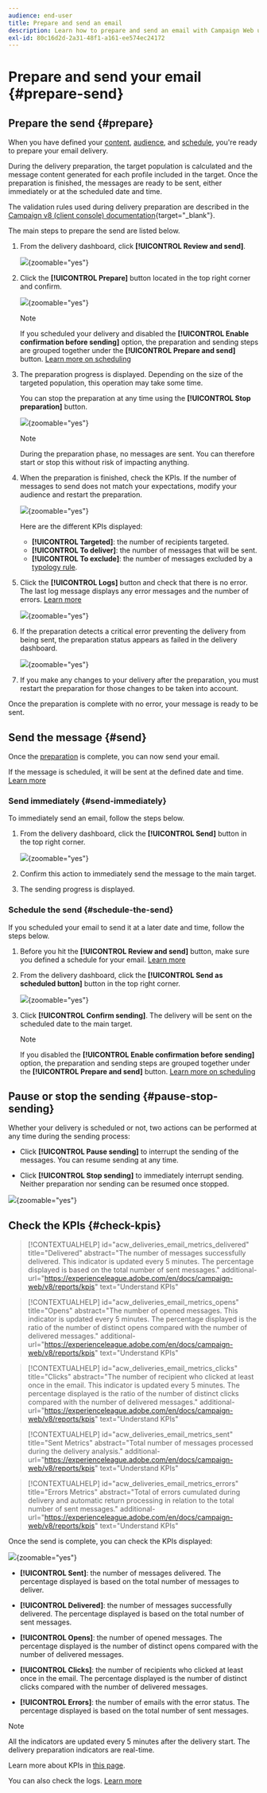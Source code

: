 ```yaml
---
audience: end-user
title: Prepare and send an email
description: Learn how to prepare and send an email with Campaign Web user interface
exl-id: 80c16d2d-2a31-48f1-a161-ee574ec24172
---
```


# Prepare and send your email {#prepare-send}

## Prepare the send {#prepare}

When you have defined your [content](../email/edit-content.md), [audience](../audience/add-audience.md), and [schedule](../msg/gs-messages.md#schedule-the-delivery-sending-gs-schedule), you're ready to prepare your email delivery.

During the delivery preparation, the target population is calculated and the message content generated for each profile included in the target. Once the preparation is finished, the messages are ready to be sent, either immediately or at the scheduled date and time. 

The validation rules used during delivery preparation are described in the [Campaign v8 (client console) documentation](https://experienceleague.adobe.com/docs/campaign/campaign-v8/send/emails/send.html){target="_blank"}.

The main steps to prepare the send are listed below.

1. From the delivery dashboard, click **[!UICONTROL Review and send]**.

    ![](assets/email-review-and-send.png){zoomable="yes"}


1. Click the **[!UICONTROL Prepare]** button located in the top right corner and confirm.

    ![](assets/email-prepare.png){zoomable="yes"}

    >[!NOTE]
    >
    >If you scheduled your delivery and disabled the **[!UICONTROL Enable confirmation before sending]** option, the preparation and sending steps are grouped together under the **[!UICONTROL Prepare and send]** button. [Learn more on scheduling](../msg/gs-deliveries.md#gs-schedule)

1. The preparation progress is displayed. Depending on the size of the targeted population, this operation may take some time.

    You can stop the preparation at any time using the **[!UICONTROL Stop preparation]** button.

    ![](assets/email-stop-preparation.png){zoomable="yes"}

    >[!NOTE]
    >During the preparation phase, no messages are sent. You can therefore start or stop this without risk of impacting anything.

1. When the preparation is finished, check the KPIs. If the number of messages to send does not match your expectations, modify your audience and restart the preparation.

    ![](assets/email-preparation-complete.png){zoomable="yes"}
    
    Here are the different KPIs displayed:

    * **[!UICONTROL Targeted]**: the number of recipients targeted.
    * **[!UICONTROL To deliver]**: the number of messages that will be sent.
    * **[!UICONTROL To exclude]**: the number of messages excluded by a [typology rule](../advanced-settings/delivery-settings.md#typology).

1. Click the **[!UICONTROL Logs]** button and check that there is no error. The last log message displays any error messages and the number of errors. [Learn more](delivery-logs.md)

    ![](assets/email-prepare-logs.png){zoomable="yes"}

1. If the preparation detects a critical error preventing the delivery from being sent, the preparation status appears as failed in the delivery dashboard.

    ![](assets/email-prepare-error.png){zoomable="yes"}

1. If you make any changes to your delivery after the preparation, you must restart the preparation for those changes to be taken into account. 

Once the preparation is complete with no error, your message is ready to be sent.

## Send the message {#send}


Once the [preparation](#prepare) is complete, you can now send your email.

If the message is scheduled, it will be sent at the defined date and time. [Learn more](../msg/gs-deliveries.md#gs-schedule)

### Send immediately {#send-immediately}

To immediately send an email, follow the steps below.

1. From the delivery dashboard, click the **[!UICONTROL Send]** button in the top right corner.

    ![](assets/email-send.png){zoomable="yes"}

1. Confirm this action to immediately send the message to the main target.

1. The sending progress is displayed.

### Schedule the send {#schedule-the-send}

If you scheduled your email to send it at a later date and time, follow the steps below.

1. Before you hit the **[!UICONTROL Review and send]** button, make sure you defined a schedule for your email. [Learn more](../msg/gs-deliveries.md#gs-schedule)

1. From the delivery dashboard, click the **[!UICONTROL Send as scheduled button]** button in the top right corner.

    ![](assets/email-send-as-scheduled.png){zoomable="yes"}

1. Click **[!UICONTROL Confirm sending]**. The delivery will be sent on the scheduled date to the main target.

    >[!NOTE]
    >
    >If you disabled the **[!UICONTROL Enable confirmation before sending]** option, the preparation and sending steps are grouped together under the **[!UICONTROL Prepare and send]** button. [Learn more on scheduling](../msg/gs-deliveries.md#gs-schedule)

## Pause or stop the sending {#pause-stop-sending}

Whether your delivery is scheduled or not<!--TBC-->, two actions can be performed at any time during the sending process:

* Click **[!UICONTROL Pause sending]** to interrupt the sending of the messages. You can resume sending at any time.

* Click **[!UICONTROL Stop sending]** to immediately interrupt sending. Neither preparation nor sending can be resumed once stopped.

![](assets/email-send-pause-or-stop.png){zoomable="yes"}

## Check the KPIs {#check-kpis}

>[!CONTEXTUALHELP]
>id="acw_deliveries_email_metrics_delivered"
>title="Delivered"
>abstract="The number of messages successfully delivered. This indicator is updated every 5 minutes. The percentage displayed is based on the total number of sent messages."
>additional-url="https://experienceleague.adobe.com/en/docs/campaign-web/v8/reports/kpis" text="Understand KPIs"

>[!CONTEXTUALHELP]
>id="acw_deliveries_email_metrics_opens"
>title="Opens"
>abstract="The number of opened messages. This indicator is updated every 5 minutes. The percentage displayed is the ratio of the number of distinct opens compared with the number of delivered messages."
>additional-url="https://experienceleague.adobe.com/en/docs/campaign-web/v8/reports/kpis" text="Understand KPIs"


>[!CONTEXTUALHELP]
>id="acw_deliveries_email_metrics_clicks"
>title="Clicks"
>abstract="The number of recipient who clicked at least once in the email. This indicator is updated every 5 minutes. The percentage displayed is the ratio of the number of distinct clicks compared with the number of delivered messages."
>additional-url="https://experienceleague.adobe.com/en/docs/campaign-web/v8/reports/kpis" text="Understand KPIs"


>[!CONTEXTUALHELP]
>id="acw_deliveries_email_metrics_sent"
>title="Sent Metrics"
>abstract="Total number of messages processed during the delivery analysis."
>additional-url="https://experienceleague.adobe.com/en/docs/campaign-web/v8/reports/kpis" text="Understand KPIs"


>[!CONTEXTUALHELP]
>id="acw_deliveries_email_metrics_errors"
>title="Errors Metrics"
>abstract="Total of errors cumulated during delivery and automatic return processing in relation to the total number of sent messages."
>additional-url="https://experienceleague.adobe.com/en/docs/campaign-web/v8/reports/kpis" text="Understand KPIs"


Once the send is complete, you can check the KPIs displayed:

![](assets/email-send-kpis.png){zoomable="yes"}

* **[!UICONTROL Sent]**: the number of messages delivered. The percentage displayed is based on the total number of messages to deliver.

* **[!UICONTROL Delivered]**: the number of messages successfully delivered. The percentage displayed is based on the total number of sent messages.

* **[!UICONTROL Opens]**: the number of opened messages. The percentage displayed is the number of distinct opens compared with the number of delivered messages.

* **[!UICONTROL Clicks]**: the number of recipients who clicked at least once in the email. The percentage displayed is the number of distinct clicks compared with the number of delivered messages.

* **[!UICONTROL Errors]**: the number of emails with the error status. The percentage displayed is based on the total number of sent messages.

>[!NOTE]
>
>All the indicators are updated every 5 minutes after the delivery start. The delivery preparation indicators are real-time.

Learn more about KPIs in [this page](../reporting/kpis.md).

You can also check the logs. [Learn more](delivery-logs.md)